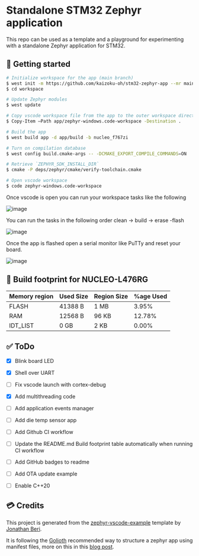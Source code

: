 # Standalone STM32 Zephyr application

This repo can be used as a template and a playground for experimenting with a standalone Zephyr application for STM32.

## 🚀 Getting started

```bash
# Initialize workspace for the app (main branch)
$ west init -m https://github.com/kaizoku-oh/stm32-zephyr-app --mr main workspace
$ cd workspace

# Update Zephyr modules
$ west update

# Copy vscode workspace file from the app to the outer workspace directory
$ Copy-Item –Path app/zephyr-windows.code-workspace -Destination .

# Build the app
$ west build app -d app/build -b nucleo_f767zi

# Turn on compilation database
$ west config build.cmake-args -- -DCMAKE_EXPORT_COMPILE_COMMANDS=ON

# Retrieve `ZEPHYR_SDK_INSTALL_DIR`
$ cmake -P deps/zephyr/cmake/verify-toolchain.cmake

# Open vscode workspace
$ code zephyr-windows.code-workspace
```
Once vscode is open you can run your workspace tasks like the following

![image](https://github.com/kaizoku-oh/stm32-zephyr-app/assets/22129291/b1eca6ce-78d9-469e-8675-fe2e84a79f1e)

You can run the tasks in the following order clean -> build -> erase -flash

![image](https://github.com/kaizoku-oh/stm32-zephyr-app/assets/22129291/318b48ac-2423-480a-a4a7-7e031f2e9456)

Once the app is flashed open a serial monitor like PuTTy and reset your board.

![image](https://github.com/kaizoku-oh/stm32-zephyr-app/assets/22129291/ccf05b52-55c3-415d-a4ec-01410bd57744)

## 🔨 Build footprint for NUCLEO-L476RG

| Memory region | Used Size   | Region Size | %age Used   |
| ------------- | ----------- | ----------- | ----------- |
| FLASH         | 41388  B    | 1   MB      | 3.95%       |
| RAM           | 12568  B    | 96  KB      | 12.78%      |
| IDT_LIST      | 0      GB   | 2   KB      | 0.00%       |

## ✅ ToDo

- [x] Blink board LED

- [x] Shell over UART

- [ ] Fix vscode launch with cortex-debug

- [x] Add multithreading code

- [ ] Add application events manager

- [ ] Add die temp sensor app

- [ ] Add Github CI workflow

- [ ] Update the README.md Build footprint table automatically when running CI workflow

- [ ] Add GitHub badges to readme

- [ ] Add OTA update example

- [ ] Enable C++20

## 💳 Credits
This project is generated from the [zephyr-vscode-example](https://github.com/beriberikix/zephyr-vscode-example) template by [Jonathan Beri](https://github.com/beriberikix).

It is following the [Golioth](https://github.com/golioth) recommended way to structure a zephyr app using manifest files, more on this in this [blog post](https://blog.golioth.io/improving-zephyr-project-structure-with-manifest-files/).